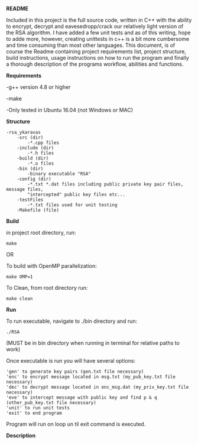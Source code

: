 **README**

Included in this project is the full source code, written in C++ with the ability to 
encrypt, decrypt and eavesedropp/crack our relatively light version of the RSA algorithm.
I have added a few unit tests and as of this writing, hope to adde more, however, creating 
unittests in c++ is a bit more cumbersome and time consuming than most other languages. 
This document, is of course the Readme containing project requirements list, project
structure, build instructions, usage instructions on how to run the program and finally
a thorough description of the programs workflow, abilities and functions.


**Requirements**


-g++ version 4.8 or higher

-make

-Only tested in Ubuntu 16.04 (not Windows or MAC)


**Structure**

	-rsa_ykaravas
		-src (dir)
			-*.cpp files
		-include (dir)
			-*.h files
		-build (dir)
			-*.o files
		-bin (dir)
			-binary executable "RSA"
		-config (dir)
			-*.txt *.dat files including public private key pair files, message files, 
			"intercepted" public key files etc...
		-testFiles
			-*.txt files used for unit testing
		-Makefile (file)


**Build**


in project root directory, run:

	make


OR


To build with OpenMP parallelization:

	make OMP=1



To Clean, from root directory run:

	make clean



**Run**

To run executable, navigate to ./bin directory and run:

	./RSA

(MUST be in bin directory when running in terminal for relative paths to work)

Once executable is run you will have several options:

	'gen' to generate key pairs (gen.txt file necessary)
	'enc' to encrypt message located in msg.txt (my_pub_key.txt file necessary)
	'dec' to decrypt message located in enc_msg.dat (my_priv_key.txt file necessary)
	'eve' to intercept message with public key and find p & q (other_pub_key.txt file necessary)
	'unit' to run unit tests
	'exit' to end program


Program will run on loop un til exit command is executed.


**Description**




